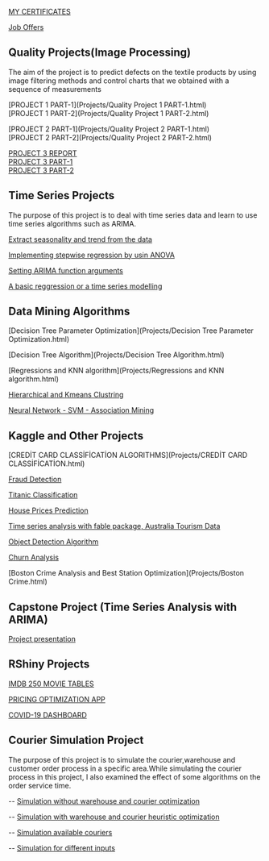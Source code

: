 
[MY CERTIFICATES](Projects/Certificates.pdf)

[Job Offers](Projects/Job_offers.pdf)

## Quality Projects(Image Processing)      
The aim of the project is to predict defects on the textile products by using image filtering methods and control charts that we obtained with a sequence of measurements   

[PROJECT 1 PART-1](Projects/Quality Project 1 PART-1.html)    
[PROJECT 1 PART-2](Projects/Quality Project 1 PART-2.html)      


[PROJECT 2 PART-1](Projects/Quality Project 2 PART-1.html)      
[PROJECT 2 PART-2](Projects/Quality Project 2  PART-2.html)    


[PROJECT 3 REPORT](Projects/Project-Report.pdf)     
[PROJECT 3 PART-1](Projects/Project-3.html)     
[PROJECT 3 PART-2](Projects/Project-3-Continued.html)     


## Time Series Projects
The purpose of this project is to deal with time series data and learn to use time series algorithms such as ARIMA.     

[Extract seasonality and trend from the data](Projects/Time-Series-Analysis-1.html)    

[Implementing stepwise regression by usin ANOVA](Projects/Time-Series-Analysis-2.html)      

[Setting ARIMA function arguments](Projects/Time-Series-Analysis-3.html)    

[A basic reggression or a time series modelling](Projects/Time-Series-Project.html)    


## Data Mining Algorithms

[Decision Tree Parameter Optimization](Projects/Decision Tree Parameter Optimization.html)      

[Decision Tree Algorithm](Projects/Decision Tree Algorithm.html)    

[Regressions and KNN algorithm](Projects/Regressions and KNN algorithm.html)      

[Hierarchical and Kmeans Clustring](Projects/Clustering.html)       

[Neural Network - SVM - Association Mining](Projects/Basics.html)
  

## Kaggle and Other Projects

[CREDİT CARD CLASSİFİCATİON ALGORITHMS](Projects/CREDİT CARD CLASSİFİCATİON.html)   

[Fraud Detection](Projects/fraud-detection.html)      

[Titanic Classification](Projects/Titanic.html)     

[House Prices Prediction](Projects/House_Price-Advanced-Teggression-Techniques.html)

[Time series analysis with fable package, Australia Tourism Data](Projects/Presentation.html)

[Object Detection Algorithm](Projects/object_detection.html)    

[Churn Analysis](Projects/Insider.html)         
            
[Boston Crime Analysis and Best Station Optimization](Projects/Boston Crime.html)


## Capstone Project (Time Series Analysis with ARIMA)

[Project presentation](Projects/Final-Report.pdf)


## RShiny Projects

[IMDB 250 MOVIE TABLES](https://sdemirhan1320.shinyapps.io/First_Shiny_APP/)

[PRICING OPTIMIZATION APP](https://sdemirhan1320.shinyapps.io/Desktop/)

[COVID-19 DASHBOARD](https://sdemirhan1320.shinyapps.io/COVID_DASHBOARD/)


## Courier Simulation Project
The purpose of this project is to simulate the courier,warehouse and customer order process in a specific area.While simulating the courier process in this project, I also examined the effect of some algorithms on the order service time.   

-- [Simulation without warehouse and courier optimization](Projects/Simulation1.html)         

-- [Simulation with warehouse and courier heuristic optimization](Projects/Simulation2.html)           

-- [Simulation available couriers](Projects/Simulation3.html)                

-- [Simulation for different inputs](Projects/Simulation4.html)

